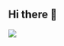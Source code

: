 ## Hi there 👋

<img src="https://img.shields.io/badge/GIT-F05032?style=flat&logo=GIT&logoColor=white"/>

